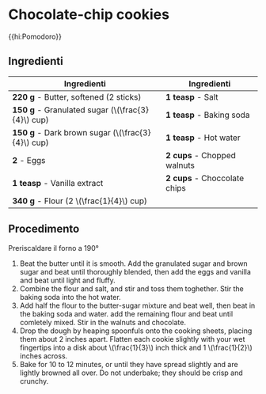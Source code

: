 # Chocolate-chip cookies

{{hi:Pomodoro}}

## Ingredienti

| Ingredienti                  | Ingredienti             |
| ---------------------------- | ----------------------- |
| **220 g** - Butter, softened (2 sticks) | **1 teasp** - Salt |
| **150 g** - Granulated sugar (\\(\frac{3}{4}\\) cup) | **1 teasp** - Baking soda |
| **150 g** - Dark brown sugar (\\(\frac{3}{4}\\) cup) | **1 teasp** - Hot water |
| **2** - Eggs | **2 cups** - Chopped walnuts |
| **1 teasp** - Vanilla extract | **2 cups** - Choccolate chips |
| **340 g** - Flour (2 \\(\frac{1}{4}\\) cup)  | |

## Procedimento

Preriscaldare il forno a 190°

1. Beat the butter until it is smooth. Add the granulated sugar and brown sugar and beat until thoroughly blended, then add the eggs and vanilla and beat until light and fluffy.
1. Combine the flour and salt, and stir and toss them toghether. Stir the baking soda into the hot water.
1. Add half the flour to the butter-sugar mixture and beat well, then beat in the baking soda and water. add the remaining flour and beat until comletely mixed. Stir in the walnuts and chocolate.
1. Drop the dough by heaping spoonfuls onto the cooking sheets, placing them about 2 inches apart. Flatten each cookie slightly with your wet fingertips into a disk about \\(\frac{1}{3}\\) inch thick and 1 \\(\frac{1}{2}\\) inches across.
1. Bake for 10 to 12 minutes, or until they have spread slightly and are lightly browned all over. Do not underbake; they should be crisp and crunchy.

